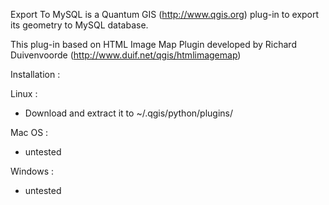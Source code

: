 Export To MySQL is a Quantum GIS (http://www.qgis.org) plug-in to export its geometry to MySQL database.


This plug-in based on HTML Image Map Plugin developed by Richard Duivenvoorde (http://www.duif.net/qgis/htmlimagemap)



Installation :


Linux :
- Download and extract it to ~/.qgis/python/plugins/

Mac OS :
- untested

Windows :
- untested